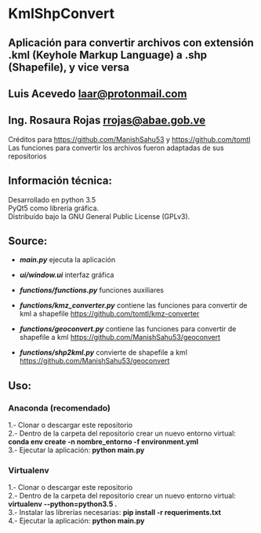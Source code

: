 # KmlShpConvert

## Aplicación para convertir archivos con extensión .kml (Keyhole Markup Language) a .shp (Shapefile), y vice versa

## Luis Acevedo  <laar@protonmail.com>
## Ing. Rosaura Rojas <rrojas@abae.gob.ve>

Créditos para https://github.com/ManishSahu53 y https://github.com/tomtl   
Las funciones para convertir los archivos fueron adaptadas de sus   
repositorios

## Información técnica:

Desarrollado en python 3.5   
PyQt5 como librería gráfica.   
Distribuído bajo la GNU General Public License (GPLv3).   

## Source:

- *__main.py__* ejecuta la aplicación
		
- *__ui/window.ui__* interfaz gráfica

- *__functions/functions.py__* funciones auxiliares
		
- *__functions/kmz_converter.py__* contiene las funciones para convertir de kml a shapefile https://github.com/tomtl/kmz-converter

- *__functions/geoconvert.py__* contiene las funciones para convertir de shapefile a kml https://github.com/ManishSahu53/geoconvert
		
- *__functions/shp2kml.py__* convierte de shapefile a kml https://github.com/ManishSahu53/geoconvert

## Uso:
### Anaconda (recomendado)
1.- Clonar o descargar este repositorio   
2.- Dentro de la carpeta del repositorio crear un nuevo entorno virtual: __conda env create -n nombre_entorno -f environment.yml__   
3.- Ejecutar la aplicación: __python main.py__   

### Virtualenv
1.- Clonar o descargar este repositorio   
2.- Dentro de la carpeta del repositorio crear un nuevo entorno virtual: __virtualenv --python=python3.5 .__   
3.- Instalar las librerías necesarias: __pip install -r requeriments.txt__   
4.- Ejecutar la aplicación: __python main.py__   
